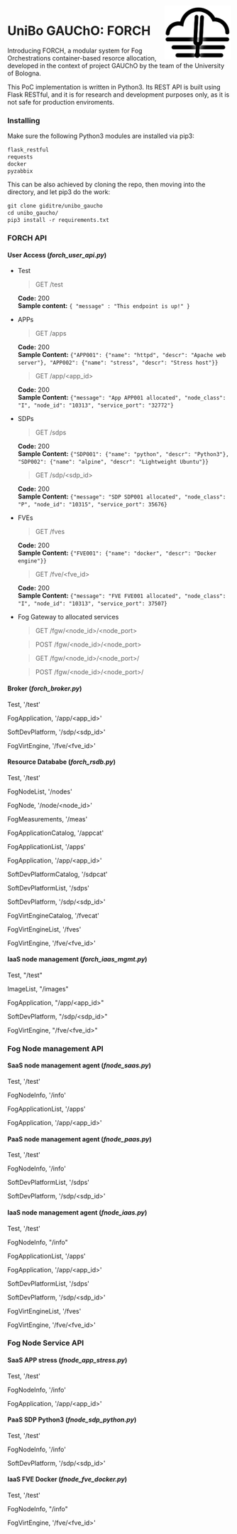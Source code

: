 <img src="/FORCH_logo.png" width="150" align="right">

# UniBo GAUChO: FORCH

Introducing FORCH, a modular system for Fog Orchestrations container-based resorce allocation, developed in the context of project GAUChO by the team of the University of Bologna.

This PoC implementation is written in Python3. Its REST API is built using Flask RESTful, and it is for research and development purposes only, as it is not safe for production enviroments.

### Installing

Make sure the following Python3 modules are installed via pip3:
```
flask_restful
requests
docker
pyzabbix
```
This can be also achieved by cloning the repo, then moving into the directory, and let pip3 do the work:
```
git clone giditre/unibo_gaucho
cd unibo_gaucho/
pip3 install -r requirements.txt
```

### FORCH API

#### User Access (_forch_user_api.py_)

* Test

  > GET /test

    **Code:** 200 <br />
    **Sample content:** `{ "message" : "This endpoint is up!" }`

* APPs

  > GET /apps
  
  **Code:** 200 <br />
  **Sample Content:** `{"APP001": {"name": "httpd", "descr": "Apache web server"}, "APP002": {"name": "stress", "descr": "Stress host"}}`
  
  > GET /app/<app_id>
  
  **Code:** 200 <br />
  **Sample Content:** `{"message": "App APP001 allocated", "node_class": "I", "node_id": "10313", "service_port": "32772"}`
  
* SDPs

  > GET /sdps
  
  **Code:** 200 <br />
  **Sample Content:** `{"SDP001": {"name": "python", "descr": "Python3"}, "SDP002": {"name": "alpine", "descr": "Lightweight Ubuntu"}}`
  
  > GET /sdp/<sdp_id>
  
  **Code:** 200 <br />
  **Sample Content:** `{"message": "SDP SDP001 allocated", "node_class": "P", "node_id": "10315", "service_port": 35676}`
  
* FVEs

  > GET /fves
  
  **Code:** 200 <br />
  **Sample Content:** `{"FVE001": {"name": "docker", "descr": "Docker engine"}}`
  
  > GET /fve/<fve_id>
  
  **Code:** 200 <br />
  **Sample Content:** `{"message": "FVE FVE001 allocated", "node_class": "I", "node_id": "10313", "service_port": 37507}`
  
* Fog Gateway to allocated services

  > GET /fgw/<node_id>/<node_port>
  
  > POST /fgw/<node_id>/<node_port>
  
  > GET /fgw/<node_id>/<node_port>/<path>
  
  > POST /fgw/<node_id>/<node_port>/<path>

#### Broker (_forch_broker.py_)
  Test, '/test'
  
  FogApplication, '/app/<app_id>'
  
  SoftDevPlatform, '/sdp/<sdp_id>'
  
  FogVirtEngine, '/fve/<fve_id>'

#### Resource Datababe (_forch_rsdb.py_)

  Test, '/test'
  
  FogNodeList, '/nodes'
  
  FogNode, '/node/<node_id>'
  
  FogMeasurements, '/meas'
  
  FogApplicationCatalog, '/appcat'
  
  FogApplicationList, '/apps'
  
  FogApplication, '/app/<app_id>'
  
  SoftDevPlatformCatalog, '/sdpcat'
  
  SoftDevPlatformList, '/sdps'
  
  SoftDevPlatform, '/sdp/<sdp_id>'
  
  FogVirtEngineCatalog, '/fvecat'
  
  FogVirtEngineList, '/fves'
  
  FogVirtEngine, '/fve/<fve_id>'

#### IaaS node management (_forch_iaas_mgmt.py_)

  Test, "/test"
  
  ImageList, "/images"
  
  FogApplication, "/app/<app_id>"
  
  SoftDevPlatform, "/sdp/<sdp_id>"
  
  FogVirtEngine, "/fve/<fve_id>"


### Fog Node management API

#### SaaS node management agent (_fnode_saas.py_)

  Test, '/test'
  
  FogNodeInfo, '/info'
  
  FogApplicationList, '/apps'
  
  FogApplication, '/app/<app_id>'
  
#### PaaS node management agent (_fnode_paas.py_)

  Test, '/test'
  
  FogNodeInfo, '/info'
  
  SoftDevPlatformList, '/sdps'
  
  SoftDevPlatform, '/sdp/<sdp_id>'

#### IaaS node management agent (_fnode_iaas.py_)

  Test, '/test'
  
  FogNodeInfo, "/info"
  
  FogApplicationList, '/apps'
  
  FogApplication, '/app/<app_id>'
  
  SoftDevPlatformList, '/sdps'
  
  SoftDevPlatform, '/sdp/<sdp_id>'
  
  FogVirtEngineList, '/fves'
  
  FogVirtEngine, '/fve/<fve_id>'

### Fog Node Service API

#### SaaS APP stress (_fnode_app_stress.py_)

  Test, '/test'
  
  FogNodeInfo, '/info'
  
  FogApplication, '/app/<app_id>'

#### PaaS SDP Python3 (_fnode_sdp_python.py_)

  Test, '/test'
  
  FogNodeInfo, '/info'
  
  SoftDevPlatform, '/sdp/<sdp_id>'
  
#### IaaS FVE Docker (_fnode_fve_docker.py_)

  Test, '/test'
  
  FogNodeInfo, "/info"
  
  FogVirtEngine, '/fve/<fve_id>'

